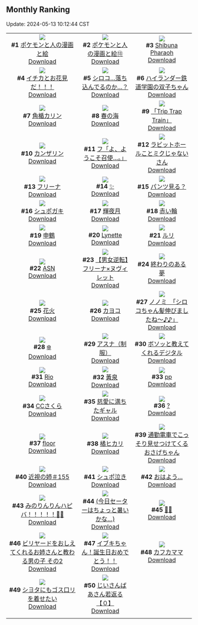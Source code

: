 ## Monthly Ranking
Update: 2024-05-13 10:12:44 CST

|      |      |      |
| :----: | :----: | :----: |
| ![](https://i.pixiv.re/c/240x480/img-master/img/2024/04/14/12/43/59/117827053_p0_master1200.jpg)<br>**#1** [ポケモンと人の漫画と絵](https://www.pixiv.net/artworks/117827053)<br>[Download](https://i.pixiv.re/img-original/img/2024/04/14/12/43/59/117827053_p0.png) | ![](https://i.pixiv.re/c/240x480/img-master/img/2024/04/14/12/36/43/117826873_p0_master1200.jpg)<br>**#2** [ポケモンと人の漫画と絵⑬](https://www.pixiv.net/artworks/117826873)<br>[Download](https://i.pixiv.re/img-original/img/2024/04/14/12/36/43/117826873_p0.png) | ![](https://i.pixiv.re/c/240x480/img-master/img/2024/04/14/04/47/06/117819400_p0_master1200.jpg)<br>**#3** [Shibuna Pharaoh](https://www.pixiv.net/artworks/117819400)<br>[Download](https://i.pixiv.re/img-original/img/2024/04/14/04/47/06/117819400_p0.jpg) |
| ![](https://i.pixiv.re/c/240x480/img-master/img/2024/04/14/11/00/03/117824705_p0_master1200.jpg)<br>**#4** [イチカとお花見だ！！！](https://www.pixiv.net/artworks/117824705)<br>[Download](https://i.pixiv.re/img-original/img/2024/04/14/11/00/03/117824705_p0.jpg) | ![](https://i.pixiv.re/c/240x480/img-master/img/2024/04/14/12/03/17/117826145_p0_master1200.jpg)<br>**#5** [シロコ…落ち込んでるのか…？](https://www.pixiv.net/artworks/117826145)<br>[Download](https://i.pixiv.re/img-original/img/2024/04/14/12/03/17/117826145_p0.png) | ![](https://i.pixiv.re/c/240x480/img-master/img/2024/04/13/18/24/32/117802435_p0_master1200.jpg)<br>**#6** [ハイランダー鉄道学園の双子ちゃん](https://www.pixiv.net/artworks/117802435)<br>[Download](https://i.pixiv.re/img-original/img/2024/04/13/18/24/32/117802435_p0.png) |
| ![](https://i.pixiv.re/c/240x480/img-master/img/2024/04/14/03/19/10/117818306_p0_master1200.jpg)<br>**#7** [角楯カリン](https://www.pixiv.net/artworks/117818306)<br>[Download](https://i.pixiv.re/img-original/img/2024/04/14/03/19/10/117818306_p0.jpg) | ![](https://i.pixiv.re/c/240x480/img-master/img/2024/04/14/00/06/04/117813679_p0_master1200.jpg)<br>**#8** [春の海](https://www.pixiv.net/artworks/117813679)<br>[Download](https://i.pixiv.re/img-original/img/2024/04/14/00/06/04/117813679_p0.jpg) | ![](https://i.pixiv.re/c/240x480/img-master/img/2024/04/15/18/15/38/117865030_p0_master1200.jpg)<br>**#9** [「Trip Trap Train」](https://www.pixiv.net/artworks/117865030)<br>[Download](https://i.pixiv.re/img-original/img/2024/04/15/18/15/38/117865030_p0.png) |
| ![](https://i.pixiv.re/c/240x480/img-master/img/2024/04/14/21/04/41/117840814_p0_master1200.jpg)<br>**#10** [カンザリン](https://www.pixiv.net/artworks/117840814)<br>[Download](https://i.pixiv.re/img-original/img/2024/04/14/21/04/41/117840814_p0.png) | ![](https://i.pixiv.re/c/240x480/img-master/img/2024/04/13/00/00/23/117781831_p0_master1200.jpg)<br>**#11** [フ「よ、ようこそ召使…。」](https://www.pixiv.net/artworks/117781831)<br>[Download](https://i.pixiv.re/img-original/img/2024/04/13/00/00/23/117781831_p0.jpg) | ![](https://i.pixiv.re/c/240x480/img-master/img/2024/04/14/05/00/00/117819509_p0_master1200.jpg)<br>**#12** [ラビットホールことミクじゃないさん](https://www.pixiv.net/artworks/117819509)<br>[Download](https://i.pixiv.re/img-original/img/2024/04/14/05/00/00/117819509_p0.jpg) |
| ![](https://i.pixiv.re/c/240x480/img-master/img/2024/04/16/00/00/30/117875650_p0_master1200.jpg)<br>**#13** [フリーナ](https://www.pixiv.net/artworks/117875650)<br>[Download](https://i.pixiv.re/img-original/img/2024/04/16/00/00/30/117875650_p0.jpg) | ![](https://i.pixiv.re/c/240x480/img-master/img/2024/04/14/19/30/06/117837430_p0_master1200.jpg)<br>**#14** [✨](https://www.pixiv.net/artworks/117837430)<br>[Download](https://i.pixiv.re/img-original/img/2024/04/14/19/30/06/117837430_p0.png) | ![](https://i.pixiv.re/c/240x480/img-master/img/2024/04/13/00/03/03/117782130_p0_master1200.jpg)<br>**#15** [パンツ見る？](https://www.pixiv.net/artworks/117782130)<br>[Download](https://i.pixiv.re/img-original/img/2024/04/13/00/03/03/117782130_p0.png) |
| ![](https://i.pixiv.re/c/240x480/img-master/img/2024/04/14/00/00/15/117813202_p0_master1200.jpg)<br>**#16** [シュポガキ](https://www.pixiv.net/artworks/117813202)<br>[Download](https://i.pixiv.re/img-original/img/2024/04/14/00/00/15/117813202_p0.jpg) | ![](https://i.pixiv.re/c/240x480/img-master/img/2024/04/12/00/00/06/117754438_p0_master1200.jpg)<br>**#17** [輝夜月](https://www.pixiv.net/artworks/117754438)<br>[Download](https://i.pixiv.re/img-original/img/2024/04/12/00/00/06/117754438_p0.png) | ![](https://i.pixiv.re/c/240x480/img-master/img/2024/04/15/00/42/48/117849515_p0_master1200.jpg)<br>**#18** [赤い輪](https://www.pixiv.net/artworks/117849515)<br>[Download](https://i.pixiv.re/img-original/img/2024/04/15/00/42/48/117849515_p0.png) |
| ![](https://i.pixiv.re/c/240x480/img-master/img/2024/04/14/18/10/18/117834965_p0_master1200.jpg)<br>**#19** [申鶴](https://www.pixiv.net/artworks/117834965)<br>[Download](https://i.pixiv.re/img-original/img/2024/04/14/18/10/18/117834965_p0.jpg) | ![](https://i.pixiv.re/c/240x480/img-master/img/2024/04/13/01/11/11/117784271_p0_master1200.jpg)<br>**#20** [Lynette](https://www.pixiv.net/artworks/117784271)<br>[Download](https://i.pixiv.re/img-original/img/2024/04/13/01/11/11/117784271_p0.png) | ![](https://i.pixiv.re/c/240x480/img-master/img/2024/04/13/10/00/06/117791809_p0_master1200.jpg)<br>**#21** [ルリ](https://www.pixiv.net/artworks/117791809)<br>[Download](https://i.pixiv.re/img-original/img/2024/04/13/10/00/06/117791809_p0.png) |
| ![](https://i.pixiv.re/c/240x480/img-master/img/2024/04/14/20/00/08/117838389_p0_master1200.jpg)<br>**#22** [ASN](https://www.pixiv.net/artworks/117838389)<br>[Download](https://i.pixiv.re/img-original/img/2024/04/14/20/00/08/117838389_p0.jpg) | ![](https://i.pixiv.re/c/240x480/img-master/img/2024/04/14/13/49/52/117828502_p0_master1200.jpg)<br>**#23** [【男女逆転】フリーナ×ヌヴィレット](https://www.pixiv.net/artworks/117828502)<br>[Download](https://i.pixiv.re/img-original/img/2024/04/14/13/49/52/117828502_p0.png) | ![](https://i.pixiv.re/c/240x480/img-master/img/2024/04/14/00/00/02/117813106_p0_master1200.jpg)<br>**#24** [終わりのある夢](https://www.pixiv.net/artworks/117813106)<br>[Download](https://i.pixiv.re/img-original/img/2024/04/14/00/00/02/117813106_p0.jpg) |
| ![](https://i.pixiv.re/c/240x480/img-master/img/2024/04/12/14/57/39/117767300_p0_master1200.jpg)<br>**#25** [花火](https://www.pixiv.net/artworks/117767300)<br>[Download](https://i.pixiv.re/img-original/img/2024/04/12/14/57/39/117767300_p0.jpg) | ![](https://i.pixiv.re/c/240x480/img-master/img/2024/04/13/12/00/01/117793980_p0_master1200.jpg)<br>**#26** [カヨコ](https://www.pixiv.net/artworks/117793980)<br>[Download](https://i.pixiv.re/img-original/img/2024/04/13/12/00/01/117793980_p0.jpg) | ![](https://i.pixiv.re/c/240x480/img-master/img/2024/04/13/08/00/04/117789936_p0_master1200.jpg)<br>**#27** [ノノミ　「シロコちゃん髪伸びましたね～♪♪」](https://www.pixiv.net/artworks/117789936)<br>[Download](https://i.pixiv.re/img-original/img/2024/04/13/08/00/04/117789936_p0.jpg) |
| ![](https://i.pixiv.re/c/240x480/img-master/img/2024/04/14/22/09/27/117843243_p0_master1200.jpg)<br>**#28** [❄️](https://www.pixiv.net/artworks/117843243)<br>[Download](https://i.pixiv.re/img-original/img/2024/04/14/22/09/27/117843243_p0.jpg) | ![](https://i.pixiv.re/c/240x480/img-master/img/2024/04/12/17/39/51/117770151_p0_master1200.jpg)<br>**#29** [アスナ（制服）](https://www.pixiv.net/artworks/117770151)<br>[Download](https://i.pixiv.re/img-original/img/2024/04/12/17/39/51/117770151_p0.jpg) | ![](https://i.pixiv.re/c/240x480/img-master/img/2024/04/14/21/23/14/117841496_p0_master1200.jpg)<br>**#30** [ボソッと教えてくれるデジタル](https://www.pixiv.net/artworks/117841496)<br>[Download](https://i.pixiv.re/img-original/img/2024/04/14/21/23/14/117841496_p0.png) |
| ![](https://i.pixiv.re/c/240x480/img-master/img/2024/04/12/17/40/54/117770167_p0_master1200.jpg)<br>**#31** [Rio](https://www.pixiv.net/artworks/117770167)<br>[Download](https://i.pixiv.re/img-original/img/2024/04/12/17/40/54/117770167_p0.png) | ![](https://i.pixiv.re/c/240x480/img-master/img/2024/04/15/18/00/14/117864587_p0_master1200.jpg)<br>**#32** [黃泉](https://www.pixiv.net/artworks/117864587)<br>[Download](https://i.pixiv.re/img-original/img/2024/04/15/18/00/14/117864587_p0.jpg) | ![](https://i.pixiv.re/c/240x480/img-master/img/2024/04/13/12/25/01/117794570_p0_master1200.jpg)<br>**#33** [pp](https://www.pixiv.net/artworks/117794570)<br>[Download](https://i.pixiv.re/img-original/img/2024/04/13/12/25/01/117794570_p0.png) |
| ![](https://i.pixiv.re/c/240x480/img-master/img/2024/04/16/00/00/59/117875739_p0_master1200.jpg)<br>**#34** [CCさくら](https://www.pixiv.net/artworks/117875739)<br>[Download](https://i.pixiv.re/img-original/img/2024/04/16/00/00/59/117875739_p0.jpg) | ![](https://i.pixiv.re/c/240x480/img-master/img/2024/04/13/00/00/21/117781817_p0_master1200.jpg)<br>**#35** [慈愛に満ちたギャル](https://www.pixiv.net/artworks/117781817)<br>[Download](https://i.pixiv.re/img-original/img/2024/04/13/00/00/21/117781817_p0.jpg) | ![](https://i.pixiv.re/c/240x480/img-master/img/2024/04/14/13/52/27/117828553_p0_master1200.jpg)<br>**#36** [?](https://www.pixiv.net/artworks/117828553)<br>[Download](https://i.pixiv.re/img-original/img/2024/04/14/13/52/27/117828553_p0.png) |
| ![](https://i.pixiv.re/c/240x480/img-master/img/2024/04/14/03/18/00/117818291_p0_master1200.jpg)<br>**#37** [floor](https://www.pixiv.net/artworks/117818291)<br>[Download](https://i.pixiv.re/img-original/img/2024/04/14/03/18/00/117818291_p0.png) | ![](https://i.pixiv.re/c/240x480/img-master/img/2024/04/15/18/26/11/117865262_p0_master1200.jpg)<br>**#38** [橘ヒカリ](https://www.pixiv.net/artworks/117865262)<br>[Download](https://i.pixiv.re/img-original/img/2024/04/15/18/26/11/117865262_p0.png) | ![](https://i.pixiv.re/c/240x480/img-master/img/2024/04/14/20/01/22/117838509_p0_master1200.jpg)<br>**#39** [通勤電車でこっそり見せつけてくるおさげちゃん](https://www.pixiv.net/artworks/117838509)<br>[Download](https://i.pixiv.re/img-original/img/2024/04/14/20/01/22/117838509_p0.jpg) |
| ![](https://i.pixiv.re/c/240x480/img-master/img/2024/04/13/00/00/17/117781795_p0_master1200.jpg)<br>**#40** [近視の姉＃155](https://www.pixiv.net/artworks/117781795)<br>[Download](https://i.pixiv.re/img-original/img/2024/04/13/00/00/17/117781795_p0.png) | ![](https://i.pixiv.re/c/240x480/img-master/img/2024/04/14/21/14/32/117841188_p0_master1200.jpg)<br>**#41** [シュポ泣き](https://www.pixiv.net/artworks/117841188)<br>[Download](https://i.pixiv.re/img-original/img/2024/04/14/21/14/32/117841188_p0.jpg) | ![](https://i.pixiv.re/c/240x480/img-master/img/2024/04/14/12/40/01/117826954_p0_master1200.jpg)<br>**#42** [おはよう…](https://www.pixiv.net/artworks/117826954)<br>[Download](https://i.pixiv.re/img-original/img/2024/04/14/12/40/01/117826954_p0.jpg) |
| ![](https://i.pixiv.re/c/240x480/img-master/img/2024/04/14/03/10/38/117818177_p0_master1200.jpg)<br>**#43** [みのりんりんハピバ！！！！！🎂🎉](https://www.pixiv.net/artworks/117818177)<br>[Download](https://i.pixiv.re/img-original/img/2024/04/14/03/10/38/117818177_p0.jpg) | ![](https://i.pixiv.re/c/240x480/img-master/img/2024/04/15/17/14/36/117863612_p0_master1200.jpg)<br>**#44** [(今日セーターはちょっと暑いかな…)](https://www.pixiv.net/artworks/117863612)<br>[Download](https://i.pixiv.re/img-original/img/2024/04/15/17/14/36/117863612_p0.jpg) | ![](https://i.pixiv.re/c/240x480/img-master/img/2024/04/17/22/33/32/117885800_p0_master1200.jpg)<br>**#45** [🖤👜](https://www.pixiv.net/artworks/117885800)<br>[Download](https://i.pixiv.re/img-original/img/2024/04/17/22/33/32/117885800_p0.jpg) |
| ![](https://i.pixiv.re/c/240x480/img-master/img/2024/04/13/19/29/46/117804158_p0_master1200.jpg)<br>**#46** [ビリヤードをおしえてくれるお姉さんと教わる男の子 その2](https://www.pixiv.net/artworks/117804158)<br>[Download](https://i.pixiv.re/img-original/img/2024/04/13/19/29/46/117804158_p0.jpg) | ![](https://i.pixiv.re/c/240x480/img-master/img/2024/04/14/01/22/16/117816059_p0_master1200.jpg)<br>**#47** [イブキちゃん！誕生日おめでとう！！](https://www.pixiv.net/artworks/117816059)<br>[Download](https://i.pixiv.re/img-original/img/2024/04/14/01/22/16/117816059_p0.png) | ![](https://i.pixiv.re/c/240x480/img-master/img/2024/04/12/00/00/18/117754513_p0_master1200.jpg)<br>**#48** [カフカママ](https://www.pixiv.net/artworks/117754513)<br>[Download](https://i.pixiv.re/img-original/img/2024/04/12/00/00/18/117754513_p0.jpg) |
| ![](https://i.pixiv.re/c/240x480/img-master/img/2024/04/14/12/36/24/117826866_p0_master1200.jpg)<br>**#49** [シ∃タにもゴス口リを着せたい](https://www.pixiv.net/artworks/117826866)<br>[Download](https://i.pixiv.re/img-original/img/2024/04/14/12/36/24/117826866_p0.png) | ![](https://i.pixiv.re/c/240x480/img-master/img/2024/04/13/10/44/13/117792146_p0_master1200.jpg)<br>**#50** [じいさんばあさん若返る【０】](https://www.pixiv.net/artworks/117792146)<br>[Download](https://i.pixiv.re/img-original/img/2024/04/13/10/44/13/117792146_p0.png) |
|      |
